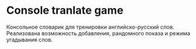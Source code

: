 # Console tranlate game

Консольное словарик для тренировки английско-русский слов.
Реализована возможность добавления, рандомного показа и режима угадывания слов.
